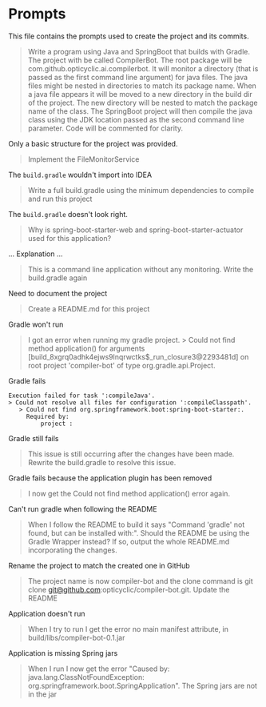 # Prompts

This file contains the prompts used to create the project and its commits.

> Write a program using Java and SpringBoot that builds with Gradle. The project with be called CompilerBot. The root package will be com.github.opticyclic.ai.compilerbot. It will monitor a directory (that is passed as the first command line argument) for java files. The java files might be nested in directories to match its package name. When a java file appears it will be moved to a new directory in the build dir of the project. The new directory will be nested to match the package name of the class. The SpringBoot project will then compile the java class using the JDK location passed as the second command line parameter. Code will be commented for clarity.

Only a basic structure for the project was provided.

> Implement the FileMonitorService 

The `build.gradle` wouldn't import into IDEA

> Write a full build.gradle using the minimum dependencies to compile and run this project

The `build.gradle` doesn't look right.

> Why is spring-boot-starter-web and spring-boot-starter-actuator used for this application?

... Explanation ...

> This is a command line application without any monitoring. Write the build.gradle again

Need to document the project

> Create a README.md for this project

Gradle won't run

> I got an error when running my gradle project. > Could not find method application() for arguments [build_8xgrq0adhk4ejws9lnqrwctks$_run_closure3@2293481d] on root project 'compiler-bot' of type org.gradle.api.Project.

Gradle fails

~~~
Execution failed for task ':compileJava'.
> Could not resolve all files for configuration ':compileClasspath'.
   > Could not find org.springframework.boot:spring-boot-starter:.
     Required by:
         project :
~~~

Gradle still fails

> This issue is still occurring after the changes have been made. Rewrite the build.gradle to resolve this issue.

Gradle fails because the application plugin has been removed

> I now get the  Could not find method application() error again.

Can't run gradle when following the README

> When I follow the README to build it says 
> "Command 'gradle' not found, but can be installed with:". 
> Should the README be using the Gradle Wrapper instead? 
> If so, output the whole README.md incorporating the changes.

Rename the project to match the created one in GitHub

> The project name is now compiler-bot and the clone command is git clone git@github.com:opticyclic/compiler-bot.git. Update the README

Application doesn't run

> When I try to run I get the error no main manifest attribute, in build/libs/compiler-bot-0.1.jar

Application is missing Spring jars

> When I run I now get the error "Caused by: java.lang.ClassNotFoundException: org.springframework.boot.SpringApplication". The Spring jars are not in the jar
